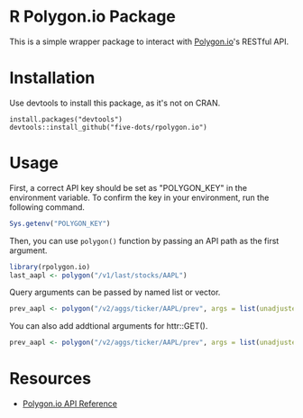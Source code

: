 R Polygon.io Package
===

This is a simple wrapper package to interact with [Polygon.io](https://polygon.io/)'s RESTful API.

# Installation

Use devtools to install this package, as it's not on CRAN.

    install.packages("devtools")
    devtools::install_github("five-dots/rpolygon.io")

# Usage

First, a correct API key should be set as "POLYGON_KEY" in the environment variable. To confirm the key in your environment, run the following command.

```r
Sys.getenv("POLYGON_KEY")
```

Then, you can use `polygon()` function by passing an API path as the first argument.

```r
library(rpolygon.io)
last_aapl <- polygon("/v1/last/stocks/AAPL")
```

Query arguments can be passed by named list or vector.

```r
prev_aapl <- polygon("/v2/aggs/ticker/AAPL/prev", args = list(unadjusted = "true"))
```

You can also add addtional arguments for httr::GET().

```r
prev_aapl <- polygon("/v2/aggs/ticker/AAPL/prev", args = list(unadjusted = "true"), httr::verbose())
```

# Resources

- [Polygon.io API Reference](https://polygon.io/docs/#!/Meta-Data/get_v1_meta_symbols_symbol)

